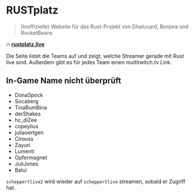 # RUSTplatz
> (Inoffizielle) Website für das Rust-Projekt von Dhalucard, Bonjwa und RocketBeans

:fire: [**rustplatz.live**](https://rustplatz.live)

Die Seite listet die Teams auf und zeigt, welche Streamer gerade mit Rust live sind.
Außerdem gibt es für jedes Team einen multitwitch.tv Link.

## In-Game Name nicht überprüft
- DonaSpock
- Socaberg
- TinaBumBina
- derShakes
- hc_diZee
- copeylius
- juliaoertgen
- Cirouss
- Zayuri
- Lumenti
- Opfermagnet
- JuliJones
- Balui

`scheppertlive2` wird wieder auf `scheppertlive` streamen, sobald er Zugriff hat.
